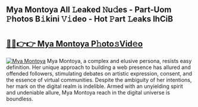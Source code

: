 ## Mya Montoya All 𝙻eaked 𝙽u𝚍es - Part-Uom 𝙿hotos B𝚒kini 𝚅𝚒deo - Hot 𝙿art 𝙻eaks lhCiB

# <h2><a href="http://ld439ga.urlbe.top/?page=Mya+Montoya">🔗🔗👉👉 Mya Montoya P𝚑oto𝚜Vid𝚎o</a></h2>

[![Mya Montoya](https://i.imgur.com/eBuTRDB.gif)](http://ld439ga.urlbe.top/?page=Mya+Montoya)
Mya Montoya, a complex and elusive persona, resists easy definition. Her unique approach to building a web presence has allured and offended followers, stimulating debates on artistic expression, consent, and the essence of virtual communities. Despite the ambiguity of her intentions, her mark on the digital realm is indelible. Armed with an unyielding spirit and undeniable allure, Mya Montoya reach in the digital universe is boundless.
